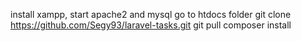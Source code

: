 install xampp, start apache2 and mysql
go to htdocs folder
git clone https://github.com/Segy93/laravel-tasks.git
git pull
composer install
